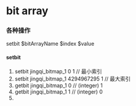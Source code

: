 # bit array

### 各种操作
setbit $bitArrayName $index $value
#### setbit 
1. setbit jingqi_bitmap_1 0 1              // 最小索引
2. setbit jingqi_bitmap_1 4294967295 1     // 最大索引
3. getbit jingqi_bitmap_1 0                // (integer) 1
4. getbit jingqi_bitmap_1 1                // (integer) 0
5. 